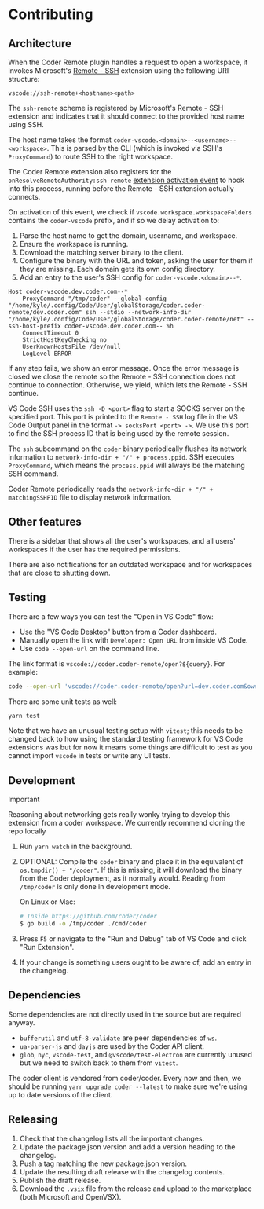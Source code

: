 # Contributing

## Architecture

When the Coder Remote plugin handles a request to open a workspace, it invokes
Microsoft's [Remote - SSH](https://marketplace.visualstudio.com/items?itemName=ms-vscode-remote.remote-ssh)
extension using the following URI structure:

```text
vscode://ssh-remote+<hostname><path>
```

The `ssh-remote` scheme is registered by Microsoft's Remote - SSH extension and
indicates that it should connect to the provided host name using SSH.

The host name takes the format
`coder-vscode.<domain>--<username>--<workspace>`. This is parsed by the CLI
(which is invoked via SSH's `ProxyCommand`) to route SSH to the right workspace.

The Coder Remote extension also registers for the
`onResolveRemoteAuthority:ssh-remote` [extension activation
event](https://code.visualstudio.com/api/references/activation-events) to hook
into this process, running before the Remote - SSH extension actually connects.

On activation of this event, we check if `vscode.workspace.workspaceFolders`
contains the `coder-vscode` prefix, and if so we delay activation to:

1. Parse the host name to get the domain, username, and workspace.
2. Ensure the workspace is running.
3. Download the matching server binary to the client.
4. Configure the binary with the URL and token, asking the user for them if they
   are missing. Each domain gets its own config directory.
5. Add an entry to the user's SSH config for `coder-vscode.<domain>--*`.

```text
Host coder-vscode.dev.coder.com--*
	ProxyCommand "/tmp/coder" --global-config "/home/kyle/.config/Code/User/globalStorage/coder.coder-remote/dev.coder.com" ssh --stdio --network-info-dir "/home/kyle/.config/Code/User/globalStorage/coder.coder-remote/net" --ssh-host-prefix coder-vscode.dev.coder.com-- %h
	ConnectTimeout 0
	StrictHostKeyChecking no
	UserKnownHostsFile /dev/null
	LogLevel ERROR
```

If any step fails, we show an error message. Once the error message is closed
we close the remote so the Remote - SSH connection does not continue to
connection. Otherwise, we yield, which lets the Remote - SSH continue.

VS Code SSH uses the `ssh -D <port>` flag to start a SOCKS server on the
specified port. This port is printed to the `Remote - SSH` log file in the VS
Code Output panel in the format `-> socksPort <port> ->`. We use this port to
find the SSH process ID that is being used by the remote session.

The `ssh` subcommand on the `coder` binary periodically flushes its network
information to `network-info-dir + "/" + process.ppid`. SSH executes
`ProxyCommand`, which means the `process.ppid` will always be the matching SSH
command.

Coder Remote periodically reads the `network-info-dir + "/" + matchingSSHPID`
file to display network information.

## Other features

There is a sidebar that shows all the user's workspaces, and all users'
workspaces if the user has the required permissions.

There are also notifications for an outdated workspace and for workspaces that
are close to shutting down.

## Testing

There are a few ways you can test the "Open in VS Code" flow:

- Use the "VS Code Desktop" button from a Coder dashboard.
- Manually open the link with `Developer: Open URL` from inside VS Code.
- Use `code --open-url` on the command line.

The link format is `vscode://coder.coder-remote/open?${query}`. For example:

```bash
code --open-url 'vscode://coder.coder-remote/open?url=dev.coder.com&owner=my-username&workspace=my-ws&agent=my-agent'
```

There are some unit tests as well:

```bash
yarn test
```

Note that we have an unusual testing setup with `vitest`; this needs to be
changed back to how using the standard testing framework for VS Code extensions
was but for now it means some things are difficult to test as you cannot import
`vscode` in tests or write any UI tests.

## Development

> [!IMPORTANT]
> Reasoning about networking gets really wonky trying to develop
> this extension from a coder workspace. We currently recommend cloning the
> repo locally

1. Run `yarn watch` in the background.
2. OPTIONAL: Compile the `coder` binary and place it in the equivalent of
   `os.tmpdir() + "/coder"`. If this is missing, it will download the binary
   from the Coder deployment, as it normally would. Reading from `/tmp/coder` is
   only done in development mode.

   On Linux or Mac:

   ```bash
   # Inside https://github.com/coder/coder
   $ go build -o /tmp/coder ./cmd/coder
   ```

3. Press `F5` or navigate to the "Run and Debug" tab of VS Code and click "Run
   Extension".
4. If your change is something users ought to be aware of, add an entry in the
   changelog.

## Dependencies

Some dependencies are not directly used in the source but are required anyway.

- `bufferutil` and `utf-8-validate` are peer dependencies of `ws`.
- `ua-parser-js` and `dayjs` are used by the Coder API client.
- `glob`, `nyc`, `vscode-test`, and `@vscode/test-electron` are currently unused
  but we need to switch back to them from `vitest`.

The coder client is vendored from coder/coder. Every now and then, we should be running `yarn upgrade coder --latest`
to make sure we're using up to date versions of the client.

## Releasing

1. Check that the changelog lists all the important changes.
2. Update the package.json version and add a version heading to the changelog.
3. Push a tag matching the new package.json version.
4. Update the resulting draft release with the changelog contents.
5. Publish the draft release.
6. Download the `.vsix` file from the release and upload to the marketplace (both Microsoft and OpenVSX).
